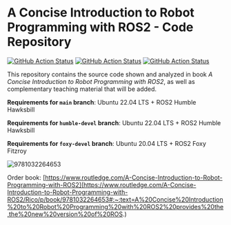 # A Concise Introduction to Robot Programming with ROS2 - Code Repository

[![GitHub Action
Status](https://github.com/fmrico/book_ros2/workflows/main/badge.svg)](https://github.com/fmrico/book_ros2)
[![GitHub Action
Status](https://github.com/fmrico/book_ros2/workflows/humble-devel/badge.svg)](https://github.com/fmrico/book_ros2)
[![GitHub Action
Status](https://github.com/fmrico/book_ros2/workflows/foxy-devel/badge.svg)](https://github.com/fmrico/book_ros2)

This repository contains the source code shown and analyzed in book _A Concise Introduction to Robot Programming with ROS2_, as well as complementary teaching material that will be added.

**Requirements for `main` branch**: Ubuntu 22.04 LTS + ROS2 Humble Hawksbill

**Requirements for `humble-devel` branch**: Ubuntu 22.04 LTS + ROS2 Humble Hawksbill

**Requirements for `foxy-devel` branch**: Ubuntu 20.04 LTS + ROS2 Foxy Fitzroy


![9781032264653](https://user-images.githubusercontent.com/3810011/183239477-c98ee6a0-332f-40d2-b368-08a1383747e6.jpg)

Order book: [https://www.routledge.com/A-Concise-Introduction-to-Robot-Programming-with-ROS2](https://www.routledge.com/A-Concise-Introduction-to-Robot-Programming-with-ROS2/Rico/p/book/9781032264653#:~:text=A%20Concise%20Introduction%20to%20Robot%20Programming%20with%20ROS2%20provides%20the,the%20new%20version%20of%20ROS.)

